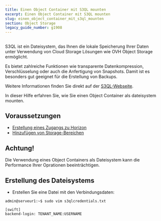 ```yaml
---
title: Einen Object Container mit S3QL mounten
excerpt: Einen Object Container mit S3QL mounten
slug: einen_object_container_mit_s3ql_mounten
section: Object Storage
legacy_guide_number: g1908
---
```



## 
S3QL ist ein Dateisystem, das Ihnen die lokale Speicherung Ihrer Daten unter Verwendung von Cloud Storage Lösungen wie OVH Object Storage ermöglicht.

Es bietet zahlreiche Funktionen wie transparente Datenkompression, Verschlüsselung oder auch die Anfertigung von Snapshots. Damit ist es besonders gut geeignet für die Erstellung von Backups.

Weitere Informationen finden Sie direkt auf der [S3QL-Webseite](http://www.rath.org/s3ql-docs/).

In dieser Hilfe erfahren Sie, wie Sie einen Object Container als dateisystem mounten.


## Voraussetzungen

- [Erstellung eines Zugangs zu Horizon]({legacy}1773)
- [Hinzufügen von Storage-Bereichen]({legacy}1790)



## Achtung!
Die Verwendung eines Object Containers als Dateisystem kann die Performance Ihrer Oprationen beeinträchtigen.


## Erstellung des Dateisystems


- Erstellen Sie eine Datei mit den Verbindungsdaten:

```
admin@serveur1:~$ sudo vim s3qlcredentials.txt

[swift]
backend-login: TENANT_NAME:USERNAME
backend-password: PASSWORD
storage-url: swiftks://auth.cloud.ovh.net/REGION_NAME:CT_NAME
fs-passphrase: PASSPHRASE
```



Die Informationen wie TENANT_NAME und USERNAME finden Sie in Ihrer OpenRC-Datei.
Mehr dazu erfahren Sie in dieser Hilfe:

- [Zugriff und Sicherheit in Horizon]({legacy}1774)


Die Argumente REGION_NAME und CT_NAME müssen entsprechend dem Namen und Standort Ihres Object Containers angepasst werden.


- Zugangsberechtigungen zur Authentifizierungsdatei bearbeiten:

```
admin@serveur1:~$ sudo chmod 600 s3qlcredentials.txt
```


- Object Container formatieren:

```
admin@serveur1:~$ sudo mkfs.s3ql --backend-options domain=default --authfile s3qlcredentials.txt swiftks://auth.cloud.ovh.net/GRA:CT_S3QL
```



Dann müssen Sie noch die Passphrase zu Ihrer Authentifizierungsdatei hinzufügen.

Wenn Sie keine Passphrase konfigurieren möchten, löschen Sie die Zeile "fs-passphrase: PASSPHRASE" aus der Authentifizierungsdatei, damit es beim Mounten des Dateisystems nicht zu einem Fehler kommt.


## Mounten des Dateisystems

- Erstellung des Mount-Punktes

```
admin@serveur1:~$ sudo mkdir /mnt/container
```


- Mounten des Object Containers

```
admin@serveur1:~$ sudo mount.s3ql --authfile s3qlcredentials.txt swiftks://auth.cloud.ovh.net/GRA:CT_S3QL /mnt/container/
```


- Überprüfung des Prozesses

```
admin@serveur1:~$ sudo df -h

Filesystem Size Used Avail Use% Mounted on
/dev/vda1 9.8G 927M 8.5G 10% /
udev 10M 0 10M 0% /dev
tmpfs 393M 5.2M 388M 2% /run
tmpfs 982M 0 982M 0% /dev/shm
tmpfs 5.0M 0 5.0M 0% /run/lock
tmpfs 982M 0 982M 0% /sys/fs/cgroup
swiftks://auth.cloud.ovh.net/GRA:CT_S3QL 1.0T 0 1.0T 0% /mnt/container
```



Die Verwendung von S3QL im "Offline-Modus" ist nicht möglich.

Außerdem ist von einer Persistence-Konfiguration über die /etc/fstab-Datei abzuraten. Günstiger ist die Verwendung eines Skripts, das beim Hochfahren Ihres Servers gestartet wird.


## FAQ
Antworten auf zahlreiche Fragen finden Sie zweifellos in den [FAQ von S3QL](https://bitbucket.org/nikratio/s3ql/wiki/FAQ).


## 
... lesen Sie auch unsere anderen Hilfen zum Thema Cloud!

